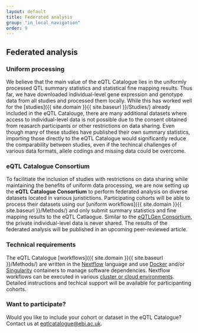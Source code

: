 ```yaml
---
layout: default
title: Federated analysis
group: "in_local_navigation"
order: 9
---
```


## Federated analysis

### Uniform processing

We believe that the main value of the eQTL Catalogue lies in the uniformly processed QTL summary statistics and statistical fine mapping results. Thus far, we have downloaded individual-level gene expression and genotype data from all studies and processed them locally. While this has worked well for the [studies]({{ site.domain }}{{ site.baseurl }}/Studies/) already included in the eQTL Catalouge, there are many additional datasets where access to individual-level data is not possible due to the consent obtained from reasarch participants or other restrictions on data sharing. Even though many of these studies have published their own summary statistics, importing those directly to the eQTL Catalogue would significantly reduce the comparability between studies, even if the techincal challenges of various data formats, allele codings and missing data could be overcome. 

### eQTL Catalogue Consortium 
To facilitiate the inclusion of studies with restrictions on data sharing while maintaining the benefits of uniform data processing, we are now setting up the **eQTL Catalogue Consortium** to perform federated analysis on diverse datasets located in various juristictions. Participating cohorts will be able to process their datasets using our [uniform workflows]({{ site.domain }}{{ site.baseurl }}/Methods/) and only submit summary statistics and fine mapping results to the eQTL Catlaogue. Similar to the [eQTLGen Consortium](https://www.eqtlgen.org/), the private individual-level data is never shared. The results of the federated analysis will be published in an upcoming peer-reviewed article. 

### Technical requirements
The eQTL Catalogue [workflows]({{ site.domain }}{{ site.baseurl }}/Methods/) are written in the [Nextflow](https://www.nextflow.io/) language and use [Docker](https://www.docker.com/) and/or [Singularity](https://sylabs.io/singularity/) containers to manage software dependencies. Nextflow workflows can be executed in various [cluster or cloud environments](https://www.nextflow.io/docs/latest/executor.html). Detailed instructions and techical support will be available for participanting cohorts. 

### Want to participate?
Would you like to include your cohort or dataset in the eQTL Catalogue? Contact us at [eqtlcatalogue@ebi.ac.uk](mailto:eqtlcatalogue@ebi.ac.uk).